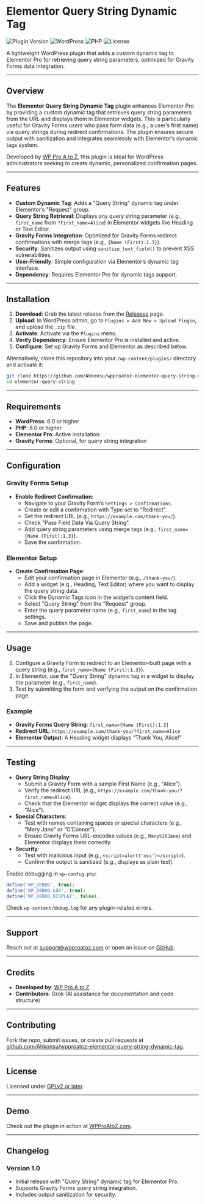 # Elementor Query String Dynamic Tag

![Plugin Version](https://img.shields.io/badge/version-1.0-blue.svg) ![WordPress](https://img.shields.io/badge/WordPress-6.0%2B-blue.svg) ![PHP](https://img.shields.io/badge/PHP-8.0%2B-blue.svg) ![License](https://img.shields.io/badge/license-GPLv2-green.svg)

A lightweight WordPress plugin that adds a custom dynamic tag to Elementor Pro for retrieving query string parameters, optimized for Gravity Forms data integration.

---

## Overview

The **Elementor Query String Dynamic Tag** plugin enhances Elementor Pro by providing a custom dynamic tag that retrieves query string parameters from the URL and displays them in Elementor widgets. This is particularly useful for Gravity Forms users who pass form data (e.g., a user’s first name) via query strings during redirect confirmations. The plugin ensures secure output with sanitization and integrates seamlessly with Elementor’s dynamic tags system.

Developed by [WP Pro A to Z](https://wpproatoz.com), this plugin is ideal for WordPress administrators seeking to create dynamic, personalized confirmation pages.

---

## Features

- **Custom Dynamic Tag**: Adds a "Query String" dynamic tag under Elementor’s "Request" group.
- **Query String Retrieval**: Displays any query string parameter (e.g., `first_name` from `?first_name=Alice`) in Elementor widgets like Heading or Text Editor.
- **Gravity Forms Integration**: Optimized for Gravity Forms redirect confirmations with merge tags (e.g., `{Name (First):1.3}`).
- **Security**: Sanitizes output using `sanitize_text_field()` to prevent XSS vulnerabilities.
- **User-Friendly**: Simple configuration via Elementor’s dynamic tag interface.
- **Dependency**: Requires Elementor Pro for dynamic tags support.

---

## Installation

1. **Download**: Grab the latest release from the [Releases](https://github.com/Ahkonsu/wpproatoz-elementor-query-string-dynamic-tag/releases) page.
2. **Upload**: In WordPress admin, go to `Plugins > Add New > Upload Plugin`, and upload the `.zip` file.
3. **Activate**: Activate via the `Plugins` menu.
4. **Verify Dependency**: Ensure Elementor Pro is installed and active.
5. **Configure**: Set up Gravity Forms and Elementor as described below.

Alternatively, clone this repository into your `/wp-content/plugins/` directory and activate it:
```bash
git clone https://github.com/Ahkonsu/wpproatoz-elementor-query-string-dynamic-tag.git elementor-query-string
cd elementor-query-string
```

---

## Requirements

- **WordPress**: 6.0 or higher
- **PHP**: 8.0 or higher
- **Elementor Pro**: Active installation
- **Gravity Forms**: Optional, for query string integration

---

## Configuration

### Gravity Forms Setup
- **Enable Redirect Confirmation**:
  - Navigate to your Gravity Form’s `Settings > Confirmations`.
  - Create or edit a confirmation with Type set to "Redirect".
  - Set the redirect URL (e.g., `https://example.com/thank-you/`).
  - Check "Pass Field Data Via Query String".
  - Add query string parameters using merge tags (e.g., `first_name={Name (First):1.3}`).
  - Save the confirmation.

### Elementor Setup
- **Create Confirmation Page**:
  - Edit your confirmation page in Elementor (e.g., `/thank-you/`).
  - Add a widget (e.g., Heading, Text Editor) where you want to display the query string data.
  - Click the Dynamic Tags icon in the widget’s content field.
  - Select "Query String" from the "Request" group.
  - Enter the query parameter name (e.g., `first_name`) in the tag settings.
  - Save and publish the page.

---

## Usage

1. Configure a Gravity Form to redirect to an Elementor-built page with a query string (e.g., `first_name={Name (First):1.3}`).
2. In Elementor, use the "Query String" dynamic tag in a widget to display the parameter (e.g., `first_name`).
3. Test by submitting the form and verifying the output on the confirmation page.

### Example
- **Gravity Forms Query String**: `first_name={Name (First):1.3}`
- **Redirect URL**: `https://example.com/thank-you/?first_name=Alice`
- **Elementor Output**: A Heading widget displays “Thank You, Alice!”

---

## Testing

- **Query String Display**:
  - Submit a Gravity Form with a sample First Name (e.g., “Alice”).
  - Verify the redirect URL (e.g., `https://example.com/thank-you/?first_name=Alice`).
  - Check that the Elementor widget displays the correct value (e.g., “Alice”).
- **Special Characters**:
  - Test with names containing spaces or special characters (e.g., “Mary Jane” or “O’Connor”).
  - Ensure Gravity Forms URL-encodes values (e.g., `Mary%20Jane`) and Elementor displays them correctly.
- **Security**:
  - Test with malicious input (e.g., `<script>alert('xss')</script>`).
  - Confirm the output is sanitized (e.g., displays as plain text).

Enable debugging in `wp-config.php`:
```php
define('WP_DEBUG', true);
define('WP_DEBUG_LOG', true);
define('WP_DEBUG_DISPLAY', false);
```
Check `wp-content/debug.log` for any plugin-related errors.

---

## Support

Reach out at [support@wpproatoz.com](mailto:support@wpproatoz.com) or open an issue on [GitHub](https://github.com/Ahkonsu/wpproatoz-elementor-query-string-dynamic-tag).

---

## Credits

- **Developed by**: [WP Pro A to Z](https://wpproatoz.com)
- **Contributors**: Grok (AI assistance for documentation and code structure)

---

## Contributing

Fork the repo, submit issues, or create pull requests at [github.com/Ahkonsu/wpproatoz-elementor-query-string-dynamic-tag](https://github.com/Ahkonsu/wpproatoz-elementor-query-string-dynamic-tag).

---

## License

Licensed under [GPLv2 or later](https://www.gnu.org/licenses/gpl-2.0.html).

---

## Demo

Check out the plugin in action at [WPProAtoZ.com](https://wpproatoz.com/plugins).

---

## Changelog

### Version 1.0
- Initial release with "Query String" dynamic tag for Elementor Pro.
- Supports Gravity Forms query string integration.
- Includes output sanitization for security.
